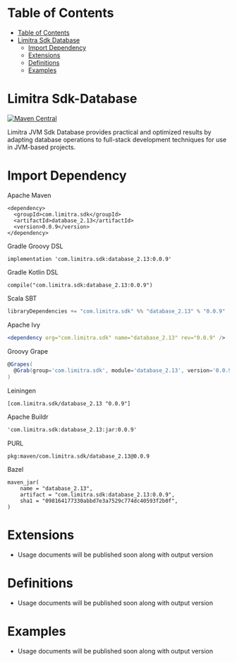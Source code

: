 Table of Contents
=================

- [Table of Contents](#table-of-contents)
- [Limitra Sdk Database](#limitra-sdk-database)
    - [Import Dependency](#import-dependency)
    - [Extensions](#extensions)
    - [Definitions](#definitions)
    - [Examples](#examples)

Limitra Sdk-Database
=======

[![Maven Central](https://img.shields.io/maven-central/v/com.limitra.sdk/database_2.13.svg?label=Maven%20Central)](https://search.maven.org/search?q=g:%22com.limitra.sdk%22%20AND%20a:%22database_2.13%22)

Limitra JVM Sdk Database provides practical and optimized results by adapting database operations to full-stack development techniques for use in JVM-based projects. 

Import Dependency
=================

Apache Maven
````Maven
<dependency>
  <groupId>com.limitra.sdk</groupId>
  <artifactId>database_2.13</artifactId>
  <version>0.0.9</version>
</dependency>
````

Gradle Groovy DSL
````Gradle Groovy DSL
implementation 'com.limitra.sdk:database_2.13:0.0.9'
````

Gradle Kotlin DSL
````Gradle Kotlin DSL
compile("com.limitra.sdk:database_2.13:0.0.9")
````

Scala SBT
````Scala SBT
libraryDependencies += "com.limitra.sdk" %% "database_2.13" % "0.0.9"
````

Apache Ivy
````Apache Ivy
<dependency org="com.limitra.sdk" name="database_2.13" rev="0.0.9" />
````

Groovy Grape
````Groovy Grape
@Grapes(
  @Grab(group='com.limitra.sdk', module='database_2.13', version='0.0.9')
)
````

Leiningen
````Leiningen
[com.limitra.sdk/database_2.13 "0.0.9"]
````

Apache Buildr
````Apache Buildr
'com.limitra.sdk:database_2.13:jar:0.0.9'
````

PURL
````PURL
pkg:maven/com.limitra.sdk/database_2.13@0.0.9
````

Bazel
````Bazel
maven_jar(
    name = "database_2.13",
    artifact = "com.limitra.sdk:database_2.13:0.0.9",
    sha1 = "098164177330abbd7e3a7529c774dc40593f2b0f",
)
````

Extensions
==========

* Usage documents will be published soon along with output version

Definitions
=========

* Usage documents will be published soon along with output version

Examples
========

* Usage documents will be published soon along with output version
